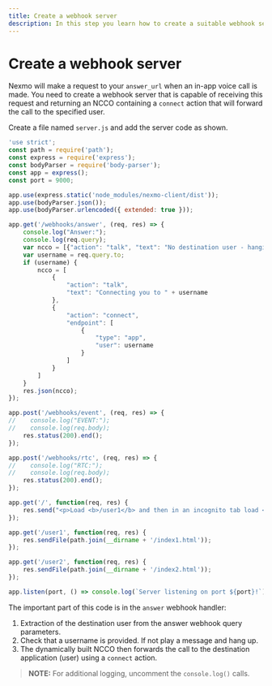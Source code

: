 ```yaml
---
title: Create a webhook server
description: In this step you learn how to create a suitable webhook server that supports an app-to-app call.
---
```


# Create a webhook server

Nexmo will make a request to your `answer_url` when an in-app voice call is made. You need to create a webhook server that is capable of receiving this request and returning an NCCO containing a `connect` action that will forward the call to the specified user.

Create a file named `server.js` and add the server code as shown.

``` javascript
'use strict';
const path = require('path');
const express = require('express');
const bodyParser = require('body-parser');
const app = express();
const port = 9000;

app.use(express.static('node_modules/nexmo-client/dist'));
app.use(bodyParser.json());
app.use(bodyParser.urlencoded({ extended: true }));

app.get('/webhooks/answer', (req, res) => {
    console.log("Answer:");
    console.log(req.query);
    var ncco = [{"action": "talk", "text": "No destination user - hanging up"}];
    var username = req.query.to;
    if (username) {
        ncco = [
            {
                "action": "talk",
                "text": "Connecting you to " + username
            },
            {
                "action": "connect",
                "endpoint": [
                    {
                        "type": "app",
                        "user": username
                    }
                ]
            }
        ]
    }
    res.json(ncco);
});

app.post('/webhooks/event', (req, res) => {
//    console.log("EVENT:");
//    console.log(req.body);
    res.status(200).end();
});

app.post('/webhooks/rtc', (req, res) => {
//    console.log("RTC:");
//    console.log(req.body);
    res.status(200).end();
});

app.get('/', function(req, res) {
    res.send("<p>Load <b>/user1</b> and then in an incognito tab load <b>/user2</b></p>");
});

app.get('/user1', function(req, res) {
    res.sendFile(path.join(__dirname + '/index1.html'));
});

app.get('/user2', function(req, res) {
    res.sendFile(path.join(__dirname + '/index2.html'));
});

app.listen(port, () => console.log(`Server listening on port ${port}!`));
```

The important part of this code is in the `answer` webhook handler:

1. Extraction of the destination user from the answer webhook query parameters.
2. Check that a username is provided. If not play a message and hang up.
3. The dynamically built NCCO then forwards the call to the destination application (user) using a `connect` action.

> **NOTE:** For additional logging, uncomment the `console.log()` calls.
